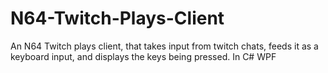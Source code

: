 # N64-Twitch-Plays-Client
An N64 Twitch plays client, that takes input from twitch chats, feeds it as a keyboard input, and displays the keys being pressed. In C# WPF
